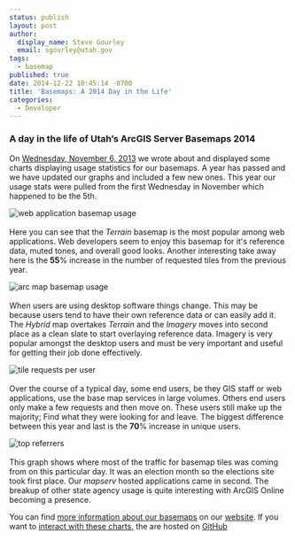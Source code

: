 ```yaml
---
status: publish
layout: post
author:
  display_name: Steve Gourley
  email: sgourley@utah.gov
tags:
  - basemap
published: true
date: 2014-12-22 10:45:14 -0700
title: 'Basemaps: A 2014 Day in the Life'
categories:
  - Developer
---
```

<h3>A day in the life of Utah’s ArcGIS Server Basemaps 2014</h3>
<p>On <a href="{{site.baseurl}}{% post_url 2014-01-14-a-day-in-the-life-of-utahs-arcgis-server-base-maps %}">Wednesday, November 6, 2013</a> we wrote about and displayed some charts displaying usage statistics for our basemaps. A year has passed and we have updated our graphs and included a few new ones. This year our usage stats were pulled from the first Wednesday in November which happened to be the 5th.</p>
<p><img src="{{ "/downloads/2014.basemaps.png" | prepend: site.baseurl }}" alt="web application basemap usage"><br><br />
Here you can see that the <i>Terrain</i> basemap is the most popular among web applications. Web developers seem to enjoy this basemap for it&#39;s reference data, muted tones, and overall good looks.  Another interesting take away here is the <strong>55</strong>% increase in the number of requested tiles from the previous year.</p>
<p><img src="{{ "/downloads/2014.basemaps.arcmap.png" | prepend: site.baseurl }}" alt="arc map basemap usage"><br><br />
When users are using desktop software things change. This may be because users tend to have their own reference data or can easily add it. The <i>Hybrid</i> map overtakes <i>Terrain</i> and the <i>Imagery</i> moves into second place as a clean slate to start overlaying reference data. Imagery is very popular amongst the desktop users and must be very important and useful for getting their job done effectively.</p>
<p><img src="{{ "/downloads/2014.request.user_.png" | prepend: site.baseurl }}" alt="tile requests per user"><br><br />
Over the course of a typical day, some end users, be they GIS staff or web applications, use the base map services in large volumes. Others end users only make a few requests and then move on. These users still make up the majority; Find what they were looking for and leave. The biggest difference between this year and last is the <strong>70</strong>% increase in unique users.</p>
<p><img src="{{ "/downloads/2014.refer_.png" | prepend: site.baseurl }}" alt="top referrers"><br><br />
This graph shows where most of the traffic for basemap tiles was coming from on this particular day. It was an election month so the elections site took first place. Our <i>mapserv</i> hosted applications came in second. The breakup of other state agency usage is quite interesting with ArcGIS Online becoming a presence. </p>
<p>You can find <a href="{{ "/developer/base-maps/" | prepend: site.baseurl }}">more information about our basemaps</a> on our <a href="{{ "/" | prepend: site.baseurl }}">website</a>. If you want to <a href="http://steveoh.github.io/Charts">interact with these charts</a>, the are hosted on <a href="http://steveoh.github.io/Charts">GitHub</a></p>
